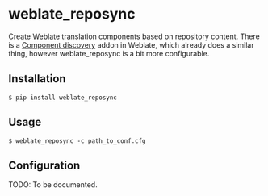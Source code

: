 # weblate_reposync

Create [Weblate](https://weblate.org) translation components based on repository content. There is
a [Component discovery](https://docs.weblate.org/no/latest/admin/addons.html#component-discovery) addon
in Weblate, which already does a similar thing, however weblate_reposync is a bit more configurable.

## Installation

`$ pip install weblate_reposync`

## Usage

`$ weblate_reposync -c path_to_conf.cfg`

## Configuration

TODO: To be documented.
